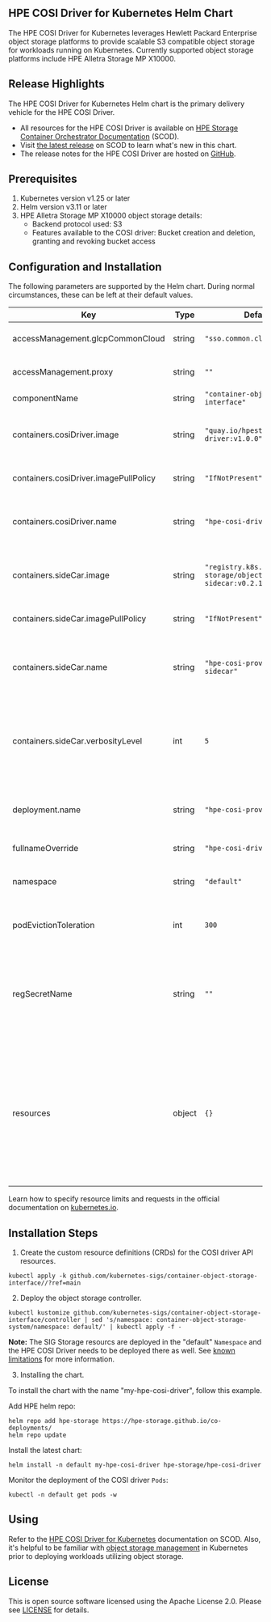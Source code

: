 ## HPE COSI Driver for Kubernetes Helm Chart

The HPE COSI Driver for Kubernetes leverages Hewlett Packard Enterprise object storage platforms to provide scalable S3 compatible object storage for workloads running on Kubernetes. Currently supported object storage platforms include HPE Alletra Storage MP X10000.

## Release Highlights

The HPE COSI Driver for Kubernetes Helm chart is the primary delivery vehicle for the HPE COSI Driver.

- All resources for the HPE COSI Driver is available on [HPE Storage Container Orchestrator Documentation](https://scod.hpedev.io/cosi_driver) (SCOD).
- Visit [the latest release](https://scod.hpedev.io/cosi_driver/index.html#latest_release) on SCOD to learn what's new in this chart.
- The release notes for the HPE COSI Driver are hosted on [GitHub](https://github.com/hpe-storage/cosi-driver/tree/master/release-notes).

## Prerequisites

1. Kubernetes version v1.25 or later
2. Helm version v3.11 or later
3. HPE Alletra Storage MP X10000 object storage details:
	- Backend protocol used: S3
	- Features available to the COSI driver: Bucket creation and deletion, granting and revoking bucket access

## Configuration and Installation

The following parameters are supported by the Helm chart. During normal circumstances, these can be left at their default values.

| Key | Type | Default | Description |
|-----|------|---------|-------------|
| accessManagement.glcpCommonCloud | string | `"sso.common.cloud.hpe.com"` | HPE GLCP common cloud URL |
| accessManagement.proxy | string | `""` | Proxy url if any to be used |
| componentName | string | `"container-object-storage-interface"` |  |
| containers.cosiDriver.image | string | `"quay.io/hpestorage/cosi-driver:v1.0.0"` | Fully qualified registry path of cosiDriver |
| containers.cosiDriver.imagePullPolicy | string | `"IfNotPresent"` | cosiDriver image pull policy |
| containers.cosiDriver.name | string | `"hpe-cosi-driver"` | Name of the driver's container within the deployment |
| containers.sideCar.image | string | `"registry.k8s.io/sig-storage/objectstorage-sidecar:v0.2.1"` | Fully qualified registry path of sideCar |
| containers.sideCar.imagePullPolicy | string | `"IfNotPresent"` | sideCar image pull policy |
| containers.sideCar.name | string | `"hpe-cosi-provisioner-sidecar"` | Name of the driver's side car container within the deployment |
| containers.sideCar.verbosityLevel | int | `5` | Specifies the verbosity of the logs that will be printed by the sidecar container |
| deployment.name | string | `"hpe-cosi-provisioner"` | The name of the driver's Kubernetes deployment |
| fullnameOverride | string | `"hpe-cosi-driver"` | Name of deployment |
| namespace | string | `"default"` | Namespace must remain default |
| podEvictionToleration | int | `300` | Pod Toleration time in seconds |
| regSecretName | string | `""` | Secret that contains the private image registry credentials to pull the cosiDriver image |
| resources | object | `{}` | Resources such as CPU limits, Memory limits, CPU request and Memory request applied to the COSI driver and the COSI sidecar individually. |

Learn how to specify resource limits and requests in the official documentation on [kubernetes.io](https://kubernetes.io/docs/concepts/configuration/manage-resources-containers/).

## Installation Steps

1. Create the custom resource definitions (CRDs) for the COSI driver API resources.

```
kubectl apply -k github.com/kubernetes-sigs/container-object-storage-interface//?ref=main
```

2. Deploy the object storage controller.

```
kubectl kustomize github.com/kubernetes-sigs/container-object-storage-interface/controller | sed 's/namespace: container-object-storage-system/namespace: default/' | kubectl apply -f -
```


**Note:** The SIG Storage resourcs are deployed in the "default" `Namespace` and the HPE COSI Driver needs to be deployed there as well. See [known limitations](https://scod.hpedev.io/cosi_driver/index.html#known_limitations) for more information.

3. Installing the chart.

To install the chart with the name "my-hpe-cosi-driver", follow this example.

Add HPE helm repo:

```
helm repo add hpe-storage https://hpe-storage.github.io/co-deployments/
helm repo update
```

Install the latest chart:

```
helm install -n default my-hpe-cosi-driver hpe-storage/hpe-cosi-driver
```

Monitor the deployment of the COSI driver `Pods`:

```
kubectl -n default get pods -w
```

## Using

Refer to the [HPE COSI Driver for Kubernetes](https://scod.hpedev.io/cosi_driver/deployment.html#add_an_hpe_storage_backend) documentation on SCOD. Also, it's helpful to be familiar with [object storage management](https://kubernetes.io/blog/2022/09/02/cosi-kubernetes-object-storage-management/) in Kubernetes prior to deploying workloads utilizing object storage.

## License

This is open source software licensed using the Apache License 2.0. Please see [LICENSE](https://github.com/hpe-storage/co-deployments/blob/master/LICENSE) for details.
